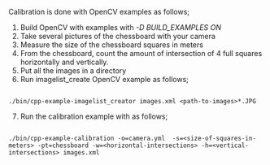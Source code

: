 Calibration is done with OpenCV examples as follows;

1. Build OpenCV with examples with *-D BUILD_EXAMPLES ON*
2. Take several pictures of the chessboard with your camera
3. Measure the size of the chessboard squares in meters
4. From the chessboard, count the amount of intersection of 4 full squares
   horizontally and vertically.
5. Put all the images in a directory
6. Run imagelist_create OpenCV example as follows;

```

./bin/cpp-example-imagelist_creator images.xml <path-to-images>*.JPG

```

7. Run the calibration example with as follows;


```

./bin/cpp-example-calibration -o=camera.yml  -s=<size-of-squares-in-meters> -pt=chessboard -w=<horizontal-intersections> -h=<vertical-intersections> images.xml

```
